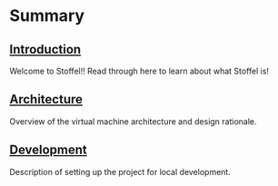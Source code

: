 # Summary

## [Introduction](./introduction.md)
Welcome to Stoffel!! Read through here to learn about what Stoffel is!

## [Architecture](./architecture/architecture.md)
Overview of the virtual machine architecture and design rationale.

## [Development](./development.md)
Description of setting up the project for local development.
